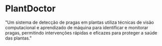 # PlantDoctor
"Um sistema de detecção de pragas em plantas utiliza técnicas de visão computacional e aprendizado de máquina para identificar e monitorar pragas, permitindo intervenções rápidas e eficazes para proteger a saúde das plantas."
